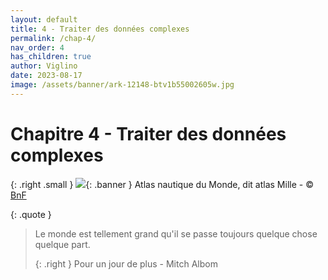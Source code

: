 ```yaml
---
layout: default
title: 4 - Traiter des données complexes
permalink: /chap-4/
nav_order: 4
has_children: true
author: Viglino
date: 2023-08-17
image: /assets/banner/ark-12148-btv1b55002605w.jpg
---
```

# Chapitre 4 - Traiter des données complexes

{: .right .small }
![](/Macarte-MI/assets/banner/ark-12148-btv1b55002605w.jpg){: .banner }
Atlas nautique du Monde, dit atlas Mille - &copy; [BnF](https://gallica.bnf.fr/ark:/12148/btv1b55002605w)

{: .quote }
> Le monde est tellement grand qu'il se passe toujours quelque chose quelque part.
>
> {: .right }
> Pour un jour de plus - Mitch Albom
